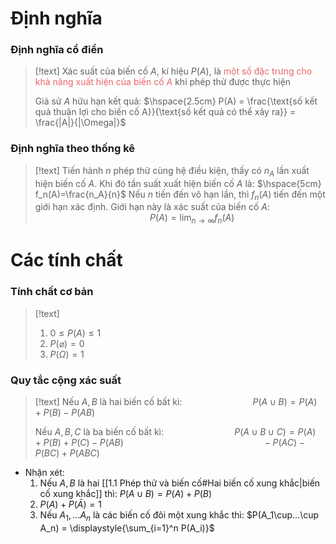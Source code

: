 
# Định nghĩa

### Định nghĩa cổ điển

>[!text]
>Xác suất của biến cố $A$, kí hiệu $P(A)$, là <span style="color:#ec6565">một số đặc trưng cho khả năng xuất hiện của biến cố $A$</span> khi phép thử được thực hiện
>
>Giả sử $A$ hữu hạn kết quả: 
>$\hspace{2.5cm} P(A) = \frac{\text{số kết quả thuận lợi cho biến cố A}}{\text{số kết quả có thể xảy ra}} = \frac{|A|}{|\Omega|}$

### Định nghĩa theo thống kê

>[!text]
>Tiến hành $n$ phép thử cùng hệ điều kiện, thấy có $n_A$ lần xuất hiện biến cố $A$. Khi đó tần suất xuất hiện biến cố $A$ là:
>$\hspace{5cm} f_n(A)=\frac{n_A}{n}$
>Nếu $n$ tiến đến vô hạn lần, thì $f_n(A)$ tiến đến một giới hạn xác định. Giới hạn này là xác suất của biến cố $A$: 
>$\hspace{5cm} P(A) = \displaystyle{\lim_{n\to \infty}} f_n(A)$

# Các tính chất

### Tính chất cơ bản

>[!text]
>1. $0\leq P(A) \leq 1$
>2. $P(\varnothing) = 0$
>3. $P(\Omega) = 1$

### Quy tắc cộng xác suất

>[!text]
>Nếu $A, B$ là hai biến cố bất kì:
>$\hspace{3cm} P(A\cup B) = P(A) + P(B) - P(AB)$
>
>Nếu $A, B, C$ là ba biến cố bất kì:
>$\hspace{3cm} P(A\cup B\cup C) = P(A) + P(B) + P(C) - P(AB)$ 
>$\hspace{6cm}-P(AC) - P(BC) + P(ABC)$

- Nhận xét:
	1. Nếu $A, B$ là hai [[1.1 Phép thử và biến cố#Hai biến cố xung khắc|biến cố xung khắc]] thì: $P(A\cup B) = P(A) + P(B)$
	2. $P(A) + P(\bar A) = 1$
	3. Nếu $A_1,... A_n$ là các biến cố đôi một xung khắc thì:
		$P(A_1\cup...\cup A_n) = \displaystyle{\sum_{i=1}^n P(A_i)}$
	



